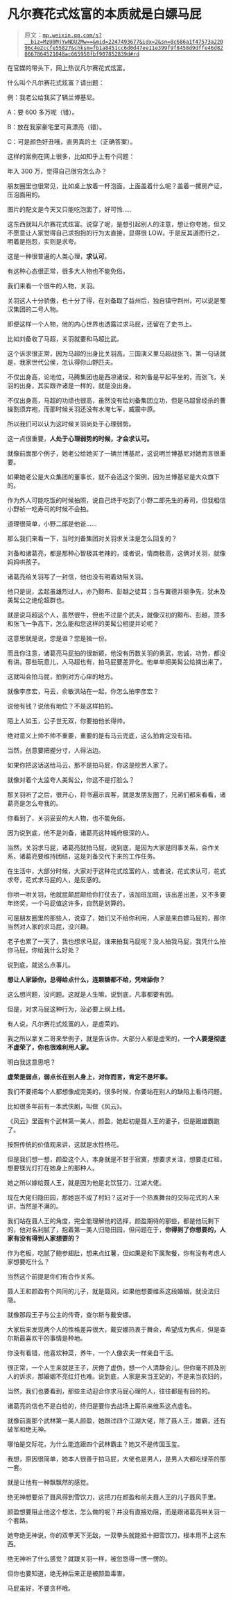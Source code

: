# 凡尔赛花式炫富的本质就是白嫖马屁

> 原文：[`mp.weixin.qq.com/s?__biz=MzU0MjYwNDU2Mw==&mid=2247493677&idx=2&sn=8c686a1f47573a22096c4e2ccfe55827&chksm=fb1a8451cc6d0d47ee11e399f9f8458d9dffe46d828667864521048ac665958fbf907852839d#rd`](http://mp.weixin.qq.com/s?__biz=MzU0MjYwNDU2Mw==&mid=2247493677&idx=2&sn=8c686a1f47573a22096c4e2ccfe55827&chksm=fb1a8451cc6d0d47ee11e399f9f8458d9dffe46d828667864521048ac665958fbf907852839d#rd)

在官媒的带头下，网上热议凡尔赛花式炫富。 

什么叫个凡尔赛花式炫富？请出题： 

例：我老公给我买了辆兰博基尼。 

A：要 600 多万呢（错）。 

B：放在我家豪宅里可真漂亮（错）。

C：可是颜色好丑哦，直男真的土（正确答案）。

这样的案例在网上很多，比如知乎上有个问题： 

年入 300 万，觉得自己很穷怎么办？

朋友圈里也很常见，比如桌上放着一杯泡面，上面盖着什么呢？盖着一摞房产证，压泡面用的。 

图片的配文是今天又只能吃泡面了，好可怜..... 

这东西就叫凡尔赛花式炫富。说穿了呢，是想引起别人的注意，想让你夸她，但又不愿意让人家觉得自己求抱抱的行为太直接，显得很 LOW。于是反其道而行之，明着是抱怨，实则是求夸。 

这是一种很普遍的人类心理，**求认可**。

有这种心态很正常，很多大人物也不能免俗。

我们来看一个很牛的人物，关羽。 

关羽这人十分骄傲，也十分了得，在刘备取了益州后，独自镇守荆州，可以说是蜀汉集团的二号人物。

即便这样一个人物，他的内心世界也透露过求马屁，还留在了史书上。 

比如刘备收了马超，关羽就要和马超比武。 

这个诉求很正常，因为马超的出身比关羽高。三国演义里马超战张飞，第一句话就是，我家世代公侯，怎认得你山野匹夫。

不仅出身高，论地位，马腾集团也是西凉诸侯，和刘备是平起平坐的，而张飞，关羽的出身，其实跟许诸是一样的，就是没出身。

不仅出身高，马超的功绩也很高，虽然没有给刘备集团立功，但是马超曾经杀的曹操割须弃袍，而那时候关羽还没有水淹七军，威震中原。

所以我们可以认为这时候关羽尚处于心理弱势。 

这一点很重要，**人处于心理弱势的时候，才会求认可。** 

就像前面那个例子，她老公给她买了一辆兰博基尼，这说明兰博基尼对她而言很重要。 

如果她老公是大众集团的董事长，就不会选这个案例，因为兰博基尼是大众旗下的。

作为外人可能吃饭的时候拍照，说自己终于吃到了小野二郎先生的寿司，但我相信小野祯一吃寿司的时候不会拍。

道理很简单，小野二郎是他爸......

那么我们来看一下，当时刘备集团对关羽求关注是怎么回复的？ 

刘备和诸葛亮，都是那种心智极其老辣的，或者说，情商极高，这俩对关羽，就像妈妈哄孩子。

诸葛亮给关羽写了一封信，他也没有明着劝阻关羽。 

他只是说，孟起虽雄烈过人，亦乃黥布、彭越之徒耳；当与翼德并驱争先，犹未及美髯公之绝伦超群也。

就是说马超这个人，虽然很牛，但也不过是个武夫，就像汉初的黥布、彭越，顶多和张飞一争高下，怎么能和您这样的美髯公相提并论呢？

这意思就是说，您是谁？您是独一份。

而且你注意，诸葛亮马屁拍的很新颖，他没有历数关羽的勇武，忠诚，功劳，都没有讲。那些玩意儿，人马超也有，拍马屁要差异化。他单单把美髯公给摘出来了。

这就叫会拍马屁，拍到对方心痒的地方。

就像李彦宏，马云，俞敏洪站在一起，你怎么拍李彦宏？

说他有钱？说他有地位？不是这样拍的。

陌上人如玉，公子世无双，你要拍他长得帅。

绝对意义上帅不帅不重要，重要的是有马云兜底，这么拍肯定没有错。

当然，创意要把握分寸，人得沾边。 

如果你把这话送给马云，那不是拍马屁，你这是挖苦人家了。

就像对着个太监夸人美髯公，你这不是打脸么？ 

那关羽听了之后，很开心，将书遍示宾客，就是发朋友圈了，兄弟们都来看看，诸葛亮是怎么夸我的。

你看到了，关羽妥妥的大人物，也不能免俗。 

因为说到底，他不是刘备，诸葛亮这种城府极深的人。

当然，关羽求马屁，诸葛亮就拍马屁，说到底，是因为大家是同事关系，合作关系，诸葛亮要维持团结，这是刘备交代下来的工作任务。

在生活中，大部分时候，大家对于这种花式炫富的人，或者说，花式求认可，花式求夸，花式求马屁的人，是反感的。

你哄一哄关羽，他就屁颠屁颠给你打仗去了，该加班加班，该出差出差，又不多要年终奖，一个马屁值这许多，自然是划算的。 

可是朋友圈里的那些人，说穿了，她们又不给你利用，人家是来白嫖马屁的，那你当然对人家的求马屁，没兴趣。

老子也累了一天了，我也想求马屁，谁来拍我马屁呢？没人拍我马屁，我凭什么拍你马屁，你给我什么好处？

说到底，就这么点事儿。 

**想让人家舔你，总得给点什么，连颗糖都不给，凭啥舔你？** 

这么想问题，没问题。这就是人生嘛，说到底，凡事都要有因。 

但是，对求马屁这种行为，没必要上纲上线。 

有人说，凡尔赛花式炫富的人，是虚荣的。 

我之所以拿关二哥来举例子，就是告诉你，大部分人都是虚荣的，**一个人要是彻底不虚荣了，你也很难利用人家。** 

明白我这意思吧？ 

**虚荣是弱点，弱点长在别人身上，对你而言，肯定不是坏事。**

我们不要把每个人都想像成完美的，很多时候，你要站在别人的缺陷上看待问题。 

比如很多年前有一本武侠剧，叫做《风云》。

《风云》里面有个武林第一美人，颜盈，她起初是聂人王的妻子，但是跟雄霸跑了。

按照传统的价值观来讲，这就是水性杨花。 

但是我们想一想，颜盈这个人，本身就是不甘于寂寞，想要求关注，想要走红毯，想要镁光灯打在她身上的那种人。

她之所以嫁给聂人王，就是因为他是北饮狂刀，江湖大佬。

现在大佬归隐田园，那她岂不成了村妇？这对于一个热衷舞台的交际花式的人来讲，当然是不满的。 

我们站在聂人王的角度，完全能理解他的选择，颜盈期待的那些，都是他玩剩下的，他对名利腻了，抱着第一美人归隐田园，但问题在于，**你得到了你想要的，人家有没有得到人家想要的？**

作为老板，吃腻了鲍参翅肚，想来点红薯，但如果是和下属聚餐，你有没有考虑人家想要吃什么？ 

当然这个前提是你们有合作关系。 

聂人王和颜盈有个共同的儿子，就是聂风，如果他想要维系这段婚姻，就没法归隐。

就像那段王子与公主的传奇，查尔斯与戴安娜。 

大家后来发现两个人的性格差异很大，戴安娜热衷于舞会，希望成为焦点，但是查尔斯最喜欢干的事情是种地。 

你没有看错，他喜欢种菜，养牛，一个人像农夫一样亲自干活。

很正常，一个人生来就是王子，厌倦了虚伪，想一个人清静会儿。但你毫不顾及别人的诉求，那婚姻不亮红灯也难。说到底，人家是来当王妃的，不是来当农妇的。 

当然，我们也要看到，那些主动迎合你求马屁心理的人，往往都是有目的的。 

诸葛亮的信也不是白给的，终归是要你去战场上厮杀来维系这点虚名。 

就像前面那个武林第一美人颜盈，她跟过四个江湖大佬，除了聂人王，雄霸，还有破军和绝无神。 

哪怕是交际花，为什么能连跟四个武林霸主？她又不是传国玉玺。 

我想，原因很简单，她本人很善于拍马屁，大佬也是男人，是男人大都吃绿茶的那一套。

就是让他有一种飘飘然的感觉。 

绝无神想要杀了聂风得到雪饮刀，这把刀在颜盈和前夫聂人王的儿子聂风手里。

颜盈想要阻止他这个想法，怎么做的呢？并没有直接劝阻，而是跟诸葛亮哄关羽一个套路。

她夸绝无神说，你的双拳天下无敌，一双拳头就能抵十把雪饮刀，根本用不上这东西。

绝无神听了什么感觉？就跟关羽一样，被忽悠得一愣一愣的。

但你也要知道，绝无神后来正是被颜盈毒害。

马屁虽好，不要贪杯哦。